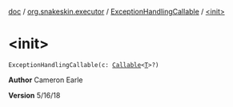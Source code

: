 [doc](../../index.md) / [org.snakeskin.executor](../index.md) / [ExceptionHandlingCallable](index.md) / [&lt;init&gt;](./-init-.md)

# &lt;init&gt;

`ExceptionHandlingCallable(c: `[`Callable`](http://docs.oracle.com/javase/6/docs/api/java/util/concurrent/Callable.html)`<`[`T`](index.md#T)`>?)`

**Author**
Cameron Earle

**Version**
5/16/18

